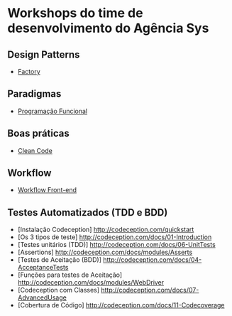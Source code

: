 # Workshops do time de desenvolvimento do Agência Sys

## Design Patterns
* [Factory](http://prezi.com/fmih7uxi2txs)

## Paradigmas
* [Programação Funcional](http://agenciasys.github.io/workshop-programacao-funcional/)

## Boas práticas
* [Clean Code](http://prezi.com/1kaaeom60_kq)

## Workflow
* [Workflow Front-end](http://agenciasys.github.io/workshop-workflow-front-end/)

## Testes Automatizados (TDD e BDD)
* [Instalação Codeception] http://codeception.com/quickstart
* [Os 3 tipos de teste] http://codeception.com/docs/01-Introduction
* [Testes unitários (TDD)] http://codeception.com/docs/06-UnitTests
* [Assertions] http://codeception.com/docs/modules/Asserts
* [Testes de Aceitação (BDD)] http://codeception.com/docs/04-AcceptanceTests
* [Funções para testes de Aceitação] http://codeception.com/docs/modules/WebDriver
* [Codeception com Classes] http://codeception.com/docs/07-AdvancedUsage
* [Cobertura de Código] http://codeception.com/docs/11-Codecoverage
